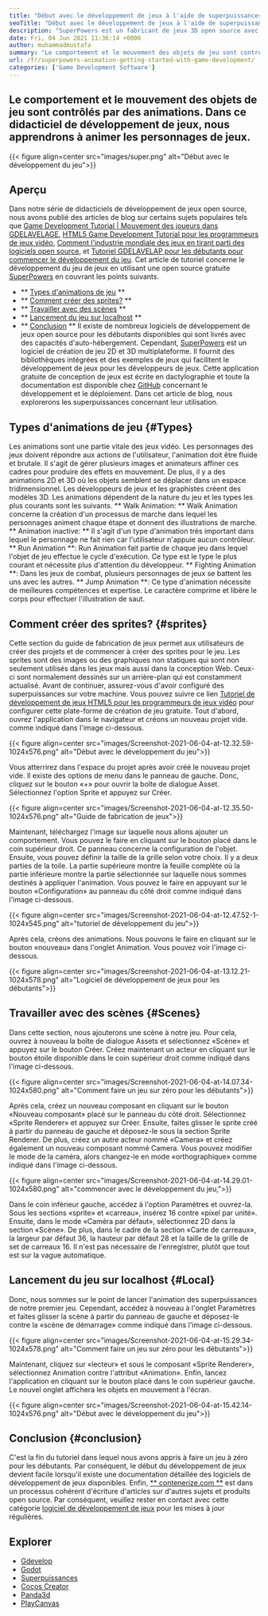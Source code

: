 ```yaml
---
title: "Début avec le développement de jeux à l'aide de superpuissances" 
seoTitle: "Début avec le développement de jeux à l'aide de superpuissances" 
description: "SuperPowers est un fabricant de jeux 3D open source avec collaboration en temps réel. Ce tutoriel vise à commencer le développement de jeux à l'aide de super-pouvoirs." 
date: Fri, 04 Jun 2021 11:36:14 +0000
author: muhammadmustafa
summary: "Le comportement et le mouvement des objets de jeu sont contrôlés par des animations. Dans ce didacticiel de développement de jeux, nous apprendrons à animer les personnages de jeux." 
url: /fr/superpowers-animation-getting-started-with-game-development/
categories: ['Game Development Software']
---
```


## Le comportement et le mouvement des objets de jeu sont contrôlés par des animations. Dans ce didacticiel de développement de jeux, nous apprendrons à animer les personnages de jeux.

{{< figure align=center src="images/super.png" alt="Début avec le développement du jeu">}}


## **Aperçu**
Dans notre série de didacticiels de développement de jeux open source, nous avons publié des articles de blog sur certains sujets populaires tels que [Game Development Tutorial | Mouvement des joueurs dans GDELAVELAGE][1], [HTML5 Game Development Tutorial pour les programmeurs de jeux vidéo][2], [Comment l'industrie mondiale des jeux en tirant parti des logiciels open source][3], et [Tutoriel GDELAVELAP pour les débutants pour commencer le développement du jeu][4 ]. Cet article de tutoriel concerne le développement du jeu de jeux en utilisant une open source gratuite [SuperPowers][5] en couvrant les points suivants.
  * ** [Types d'animations de jeu][6] **
  * ** [Comment créer des sprites?][7] **
  * ** [Travailler avec des scènes][8] **
  * ** [Lancement du jeu sur localhost][9] **
  * ** [Conclusion][10] **
Il existe de nombreux logiciels de développement de jeux open source pour les débutants disponibles qui sont livrés avec des capacités d'auto-hébergement. Cependant, [SuperPowers][5] est un logiciel de création de jeu 2D et 3D multiplateforme. Il fournit des bibliothèques intégrées et des exemples de jeux qui facilitent le développement de jeux pour les développeurs de jeux. Cette application gratuite de conception de jeux est écrite en dactylographie et toute la documentation est disponible chez [GitHub][11] concernant le développement et le déploiement. Dans cet article de blog, nous explorerons les superpuissances concernant leur utilisation.

## Types d'animations de jeu {#Types}
Les animations sont une partie vitale des jeux vidéo. Les personnages des jeux doivent répondre aux actions de l'utilisateur, l'animation doit être fluide et brutale. Il s'agit de gérer plusieurs images et animateurs affiner ces cadres pour produire des effets en mouvement. De plus, il y a des animations 2D et 3D où les objets semblent se déplacer dans un espace tridimensionnel. Les développeurs de jeux et les graphistes créent des modèles 3D. Les animations dépendent de la nature du jeu et les types les plus courants sont les suivants.
** Walk Animation: ** Walk Animation concerne la création d'un processus de marche dans lequel les personnages animent chaque étape et donnent des illustrations de marche.
** Animation inactive: ** Il s'agit d'un type d'animation très important dans lequel le personnage ne fait rien car l'utilisateur n'appuie aucun contrôleur.
** Run Animation **: Run Animation fait partie de chaque jeu dans lequel l'objet de jeu effectue le cycle d'exécution. Ce type est le type le plus courant et nécessite plus d'attention du développeur.
** Fighting Animation **: Dans les jeux de combat, plusieurs personnages de jeux se battent les uns avec les autres.
** Jump Animation **: Ce type d'animation nécessite de meilleures compétences et expertise. Le caractère comprime et libère le corps pour effectuer l'illustration de saut.

## Comment créer des sprites? {#sprites}
Cette section du guide de fabrication de jeux permet aux utilisateurs de créer des projets et de commencer à créer des sprites pour le jeu. Les sprites sont des images ou des graphiques non statiques qui sont non seulement utilisés dans les jeux mais aussi dans la conception Web. Ceux-ci sont normalement dessinés sur un arrière-plan qui est constamment actualisé.
Avant de continuer, assurez-vous d'avoir configuré des superpuissances sur votre machine. Vous pouvez suivre ce lien [Tutoriel de développement de jeux HTML5 pour les programmeurs de jeux vidéo][2] pour configurer cette plate-forme de création de jeu gratuite.
Tout d'abord, ouvrez l'application dans le navigateur et créons un nouveau projet vide. comme indiqué dans l'image ci-dessous.

{{< figure align=center src="images/Screenshot-2021-06-04-at-12.32.59-1024x576.png" alt="Début avec le développement du jeu">}}

Vous atterrirez dans l'espace du projet après avoir créé le nouveau projet vide. Il existe des options de menu dans le panneau de gauche. Donc, cliquez sur le bouton «+» pour ouvrir la boîte de dialogue Asset. Sélectionnez l'option Sprite et appuyez sur Créer.

{{< figure align=center src="images/Screenshot-2021-06-04-at-12.35.50-1024x576.png" alt="Guide de fabrication de jeux">}}

Maintenant, téléchargez l'image sur laquelle nous allons ajouter un comportement. Vous pouvez le faire en cliquant sur le bouton placé dans le coin supérieur droit. Ce panneau concerne la configuration de l'objet.
Ensuite, vous pouvez définir la taille de la grille selon votre choix. Il y a deux parties de la toile. La partie supérieure montre la feuille complète où la partie inférieure montre la partie sélectionnée sur laquelle nous sommes destinés à appliquer l'animation. Vous pouvez le faire en appuyant sur le bouton «Configuration» au panneau du côté droit comme indiqué dans l'image ci-dessous.

{{< figure align=center src="images/Screenshot-2021-06-04-at-12.47.52-1-1024x545.png" alt="tutoriel de développement du jeu">}}

Après cela, créons des animations. Nous pouvons le faire en cliquant sur le bouton «nouveau» dans l'onglet Animation. Vous pouvez voir l'image ci-dessous.

{{< figure align=center src="images/Screenshot-2021-06-04-at-13.12.21-1024x578.png" alt="Logiciel de développement de jeux pour les débutants">}}


## Travailler avec des scènes {#Scenes}
Dans cette section, nous ajouterons une scène à notre jeu. Pour cela, ouvrez à nouveau la boîte de dialogue Assets et sélectionnez «Scène» et appuyez sur le bouton Créer. Créez maintenant un acteur en cliquant sur le bouton étoile disponible dans le coin supérieur droit comme indiqué dans l'image ci-dessous.

{{< figure align=center src="images/Screenshot-2021-06-04-at-14.07.34-1024x580.png" alt="Comment faire un jeu sur zéro pour les débutants">}}

Après cela, créez un nouveau composant en cliquant sur le bouton «Nouveau composant» placé sur le panneau du côté droit. Sélectionnez «Sprite Renderer» et appuyez sur Créer. Ensuite, faites glisser le sprite créé à partir du panneau de gauche et déposez-le sous la section Sprite Renderer. De plus, créez un autre acteur nommé «Camera» et créez également un nouveau composant nommé Camera.
Vous pouvez modifier le mode de la caméra, alors changez-le en mode «orthographique» comme indiqué dans l'image ci-dessous.

{{< figure align=center src="images/Screenshot-2021-06-04-at-14.29.01-1024x580.png" alt="commencer avec le développement du jeu,">}}

Dans le coin inférieur gauche, accédez à l'option Paramètres et ouvrez-la. Sous les sections «sprite» et «carreau», insérez 16 contre «pixel par unité». Ensuite, dans le mode «Caméra par défaut», sélectionnez 2D dans la section «Scène». De plus, dans le cadre de la section «Carte de carreaux», la largeur par défaut 36, la hauteur par défaut 28 et la taille de la grille de set de carreaux 16. Il n'est pas nécessaire de l'enregistrer, plutôt que tout est sur la vague automatique.

## Lancement du jeu sur localhost {#Local}
Donc, nous sommes sur le point de lancer l'animation des superpuissances de notre premier jeu. Cependant, accédez à nouveau à l'onglet Paramètres et faites glisser la scène à partir du panneau de gauche et déposez-le contre la «scène de démarrage» comme indiqué dans l'image ci-dessous.

{{< figure align=center src="images/Screenshot-2021-06-04-at-15.29.34-1024x578.png" alt="Comment faire un jeu sur zéro pour les débutants">}}

Maintenant, cliquez sur «lecteur» et sous le composant «Sprite Renderer», sélectionnez Animation contre l'attribut «Animation». Enfin, lancez l'application en cliquant sur le bouton placé dans le coin supérieur gauche. Le nouvel onglet affichera les objets en mouvement à l'écran.

{{< figure align=center src="images/Screenshot-2021-06-04-at-15.42.14-1024x576.png" alt="Début avec le développement du jeu">}}


## Conclusion {#conclusion}
C'est la fin du tutoriel dans lequel nous avons appris à faire un jeu à zéro pour les débutants. Par conséquent, le début du développement de jeux devient facile lorsqu'il existe une documentation détaillée des logiciels de développement de jeux disponibles. Enfin, [** contenerize.com **][12] est dans un processus cohérent d'écriture d'articles sur d'autres sujets et produits open source. Par conséquent, veuillez rester en contact avec cette catégorie [logiciel de développement de jeux][13] pour les mises à jour régulières.

## Explorer
  * [Gdevelop][14]
  * [Godot][15]
  * [Superpuissances][5]
  * [Cocos Creator][16]
  * [Panda3d][17]
  * [PlayCanvas][18]

  
[1]: https://blog.containerize.com/game-development-software/game-development-tutorial-player-movement-in-gdevelop/
[2]: https://blog.containerize.com/2021/05/19/html5-game-development-tutorial-for-video-game-programmers/
[3]: https://blog.containerize.com/game-development-software/how-global-gaming-market-leveraging-open-source-software/
[4]: https://blog.containerize.com/game-development-software/game-development-tutorial-player-movement-in-gdevelop/
[5]: https://products.containerize.com/game-development-software/superpowers/
[6]: #types
[7]: #sprites
[8]: #scenes
[9]: #local
[10]: #Conclusion
[11]: https://github.com/superpowers/superpowers-core
[12]: https://www.containerize.com/
[13]: https://products.containerize.com/game-development-software/
[14]: https://products.containerize.com/game-development-software/gdevelop/
[15]: https://products.containerize.com/game-development-software/godot/
[16]: https://products.containerize.com/game-development-software/cocos-creator/
[17]: https://products.containerize.com/game-development-software/panda3d/
[18]: https://products.containerize.com/game-development-software/playcanvas/
